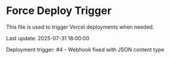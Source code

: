 # Force Deploy Trigger

This file is used to trigger Vercel deployments when needed.

Last update: 2025-07-31 18:00:00

Deployment trigger: #4 - Webhook fixed with JSON content type